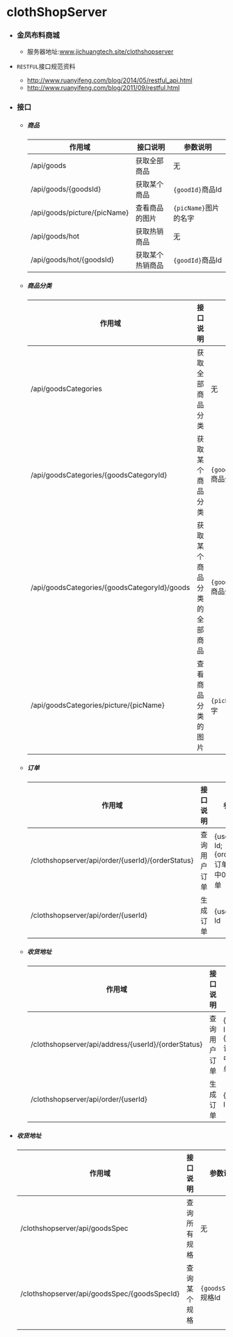# clothShopServer
- ### 金凤布料商城

  - 服务器地址:www.jichuangtech.site/clothshopserver


-  ``RESTFUL``接口规范资料
    - http://www.ruanyifeng.com/blog/2014/05/restful_api.html
    - http://www.ruanyifeng.com/blog/2011/09/restful.html


- ### 接口

  - ##### 商品

    | 作用域                          | 接口说明     | 参数说明               |
    | ---------------------------- | -------- | ------------------ |
    | /api/goods                   | 获取全部商品   | 无                  |
    | /api/goods/{goodsId}         | 获取某个商品   | ``{goodId}``商品Id   |
    | /api/goods/picture/{picName} | 查看商品的图片  | ``{picName}``图片的名字 |
    | /api/goods/hot               | 获取热销商品   | 无                  |
    | /api/goods/hot/{goodsId}     | 获取某个热销商品 | ``{goodId}``商品Id   |

  - ##### 商品分类

    | 作用域                                      | 接口说明          | 参数说明                        |
    | ---------------------------------------- | ------------- | --------------------------- |
    | /api/goodsCategories                     | 获取全部商品分类      | 无                           |
    | /api/goodsCategories/{goodsCategoryId}   | 获取某个商品分类      | ``{goodsCategoryId}``商品分类Id |
    | /api/goodsCategories/{goodsCategoryId}/goods | 获取某个商品分类的全部商品 | ``{goodsCategoryId}``商品分类Id |
    | /api/goodsCategories/picture/{picName}   | 查看商品分类的图片     | ``{picName}``图片的名字          |

  - ##### 订单

    | 作用域                                      | 接口说明   | 参数说明                                     |
    | ---------------------------------------- | ------ | ---------------------------------------- |
    | /clothshopserver/api/order/{userId}/{orderStatus} | 查询用户订单 | {userId}:用户Id;{orderStatus}:订单状态，其中0表所有订单 |
    | /clothshopserver/api/order/{userId}      | 生成订单   | {userId}:用户Id                            |

  - ##### 收货地址

    | 作用域                                      | 接口说明   | 参数说明                                     |
    | ---------------------------------------- | ------ | ---------------------------------------- |
    | /clothshopserver/api/address/{userId}/{orderStatus} | 查询用户订单 | {userId}:用户Id;{orderStatus}:订单状态，其中0表所有订单 |
    | /clothshopserver/api/order/{userId}      | 生成订单   | {userId}:用户Id                            |


-   ##### 收货地址

    | 作用域                                      | 接口说明   | 参数说明                  |
    | ---------------------------------------- | ------ | --------------------- |
    | /clothshopserver/api/goodsSpec           | 查询所有规格 | 无                     |
    | /clothshopserver/api/goodsSpec/{goodsSpecId} | 查询某个规格 | ``{goodsSpecId}``规格Id |
    |                                          |        |                       |